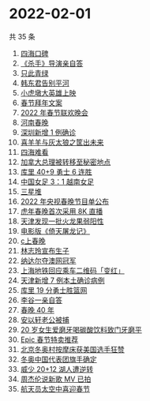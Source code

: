 # 2022-02-01

共 35 条

<!-- BEGIN -->
<!-- 最后更新时间 Tue Feb 01 2022 20:21:22 GMT+0800 (China Standard Time) -->

1. [四海口碑](https://www.zhihu.com/search?q=四海)
1. [《杀手》导演亲自答](https://www.zhihu.com/search?q=这个杀手不太冷静)
1. [只此青绿](https://www.zhihu.com/search?q=只此青绿)
1. [韩东君告别平河](https://www.zhihu.com/search?q=长津湖)
1. [小虎墩大英雄上映](https://www.zhihu.com/search?q=小虎墩大英雄)
1. [春节拜年文案](https://www.zhihu.com/search?q=拜年文案)
1. [2022 年春节联欢晚会](https://www.zhihu.com/search?q=2022年央视春晚)
1. [河南春晚](https://www.zhihu.com/search?q=河南春晚)
1. [深圳新增 1 例确诊](https://www.zhihu.com/search?q=深圳疫情)
1. [喜羊羊与灰太狼之筐出未来](https://www.zhihu.com/search?q=喜羊羊与灰太狼)
1. [四海难看](https://www.zhihu.com/search?q=四海)
1. [加拿大总理被转移至秘密地点](https://www.zhihu.com/search?q=加拿大总理)
1. [库里 40+9 勇士 6 连胜](https://www.zhihu.com/search?q=勇士)
1. [中国女足 3：1 越南女足](https://www.zhihu.com/search?q=中国女足)
1. [三星堆](https://www.zhihu.com/search?q=三星堆)
1. [2022 年央视春晚节目单公布](https://www.zhihu.com/search?q=春晚节目单)
1. [虎年春晚首次采用 8K 直播](https://www.zhihu.com/search?q=春晚8k直播)
1. [天津发现一批火龙果弱阳性](https://www.zhihu.com/search?q=火龙果弱阳性)
1. [电影版《倚天屠龙记》](https://www.zhihu.com/search?q=倚天屠龙记)
1. [c上春晚](https://www.zhihu.com/search?q=三星堆)
1. [林志玲宣布生子](https://www.zhihu.com/search?q=林志玲)
1. [纳达尔夺澳网冠军](https://www.zhihu.com/search?q=纳达尔)
1. [上海地铁回应乘车二维码「变红」](https://www.zhihu.com/search?q=上海地铁二维码)
1. [天津新增 7 例本土确诊病例](https://www.zhihu.com/search?q=天津疫情)
1. [库里 19 分勇士胜篮网](https://www.zhihu.com/search?q=勇士)
1. [李谷一亲自答](https://www.zhihu.com/search?q=李谷一)
1. [春晚 40 年](https://www.zhihu.com/search?q=春晚40年)
1. [安以轩老公被捕](https://www.zhihu.com/search?q=安以轩老公)
1. [20 岁女生爱磨牙喝碳酸饮料致门牙磨平](https://www.zhihu.com/search?q=碳酸饮料)
1. [Epic 春节特卖推荐](https://www.zhihu.com/search?q=Epic)
1. [北京冬奥村按摩床获美国选手狂赞](https://www.zhihu.com/search?q=北京冬奥村)
1. [冬奥中国代表团旗手确定](https://www.zhihu.com/search?q=冬奥会旗手)
1. [威少 20+12 湖人遭逆转](https://www.zhihu.com/search?q=湖人)
1. [周杰伦说新歌 MV 已拍](https://www.zhihu.com/search?q=周杰伦新歌)
1. [航天员太空中喜迎春节](https://www.zhihu.com/search?q=航天员太空过年)

<!-- END -->
